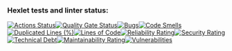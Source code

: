 ### Hexlet tests and linter status:
[![Actions Status](https://github.com/rogue0026/python-project-49/actions/workflows/hexlet-check.yml/badge.svg)](https://github.com/rogue0026/python-project-49/actions)[![Quality Gate Status](https://sonarcloud.io/api/project_badges/measure?project=rogue0026_python-project-49&metric=alert_status)](https://sonarcloud.io/summary/new_code?id=rogue0026_python-project-49)[![Bugs](https://sonarcloud.io/api/project_badges/measure?project=rogue0026_python-project-49&metric=bugs)](https://sonarcloud.io/summary/new_code?id=rogue0026_python-project-49)[![Code Smells](https://sonarcloud.io/api/project_badges/measure?project=rogue0026_python-project-49&metric=code_smells)](https://sonarcloud.io/summary/new_code?id=rogue0026_python-project-49)[![Duplicated Lines (%)](https://sonarcloud.io/api/project_badges/measure?project=rogue0026_python-project-49&metric=duplicated_lines_density)](https://sonarcloud.io/summary/new_code?id=rogue0026_python-project-49)[![Lines of Code](https://sonarcloud.io/api/project_badges/measure?project=rogue0026_python-project-49&metric=ncloc)](https://sonarcloud.io/summary/new_code?id=rogue0026_python-project-49)[![Reliability Rating](https://sonarcloud.io/api/project_badges/measure?project=rogue0026_python-project-49&metric=reliability_rating)](https://sonarcloud.io/summary/new_code?id=rogue0026_python-project-49)[![Security Rating](https://sonarcloud.io/api/project_badges/measure?project=rogue0026_python-project-49&metric=security_rating)](https://sonarcloud.io/summary/new_code?id=rogue0026_python-project-49)[![Technical Debt](https://sonarcloud.io/api/project_badges/measure?project=rogue0026_python-project-49&metric=sqale_index)](https://sonarcloud.io/summary/new_code?id=rogue0026_python-project-49)[![Maintainability Rating](https://sonarcloud.io/api/project_badges/measure?project=rogue0026_python-project-49&metric=sqale_rating)](https://sonarcloud.io/summary/new_code?id=rogue0026_python-project-49)[![Vulnerabilities](https://sonarcloud.io/api/project_badges/measure?project=rogue0026_python-project-49&metric=vulnerabilities)](https://sonarcloud.io/summary/new_code?id=rogue0026_python-project-49)
